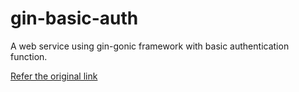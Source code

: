 # gin-basic-auth

A web service using gin-gonic framework with basic authentication function.

[Refer the original link](https://gin-gonic.com/ja/docs/examples/using-basicauth-middleware/)